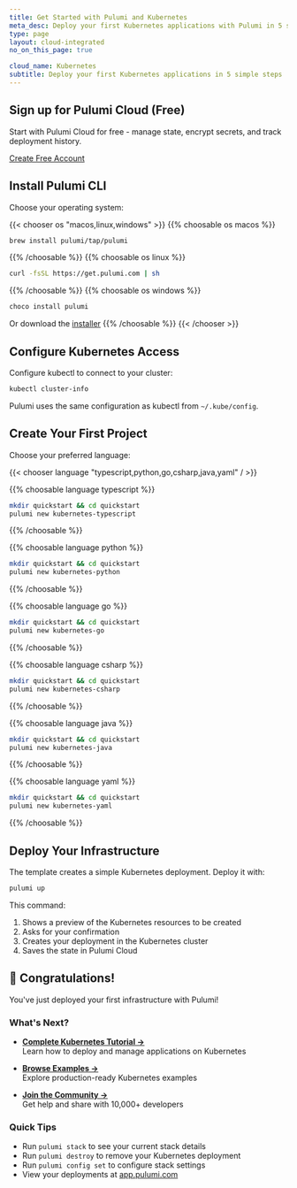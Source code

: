 ```yaml
---
title: Get Started with Pulumi and Kubernetes
meta_desc: Deploy your first Kubernetes applications with Pulumi in 5 simple steps
type: page
layout: cloud-integrated
no_on_this_page: true

cloud_name: Kubernetes
subtitle: Deploy your first Kubernetes applications in 5 simple steps
---
```


## Sign up for Pulumi Cloud (Free)

Start with Pulumi Cloud for free - manage state, encrypt secrets, and track deployment history.

<a href="https://app.pulumi.com/signup" class="btn-primary btn-lg">Create Free Account</a>

## Install Pulumi CLI

Choose your operating system:

{{< chooser os "macos,linux,windows" >}}
{{% choosable os macos %}}
```bash
brew install pulumi/tap/pulumi
```
{{% /choosable %}}
{{% choosable os linux %}}
```bash
curl -fsSL https://get.pulumi.com | sh
```
{{% /choosable %}}
{{% choosable os windows %}}
```powershell
choco install pulumi
```
Or download the [installer](https://github.com/pulumi/pulumi/releases)
{{% /choosable %}}
{{< /chooser >}}

## Configure Kubernetes Access

Configure kubectl to connect to your cluster:

```bash
kubectl cluster-info
```

Pulumi uses the same configuration as kubectl from `~/.kube/config`.

## Create Your First Project

Choose your preferred language:

{{< chooser language "typescript,python,go,csharp,java,yaml" / >}}

{{% choosable language typescript %}}
```bash
mkdir quickstart && cd quickstart
pulumi new kubernetes-typescript
```
{{% /choosable %}}

{{% choosable language python %}}
```bash
mkdir quickstart && cd quickstart
pulumi new kubernetes-python
```
{{% /choosable %}}

{{% choosable language go %}}
```bash
mkdir quickstart && cd quickstart
pulumi new kubernetes-go
```
{{% /choosable %}}

{{% choosable language csharp %}}
```bash
mkdir quickstart && cd quickstart
pulumi new kubernetes-csharp
```
{{% /choosable %}}

{{% choosable language java %}}
```bash
mkdir quickstart && cd quickstart
pulumi new kubernetes-java
```
{{% /choosable %}}

{{% choosable language yaml %}}
```bash
mkdir quickstart && cd quickstart
pulumi new kubernetes-yaml
```
{{% /choosable %}}

## Deploy Your Infrastructure

The template creates a simple Kubernetes deployment. Deploy it with:

```bash
pulumi up
```

This command:
1. Shows a preview of the Kubernetes resources to be created
2. Asks for your confirmation
3. Creates your deployment in the Kubernetes cluster
4. Saves the state in Pulumi Cloud

## 🎉 Congratulations!

You've just deployed your first infrastructure with Pulumi! 

### What's Next?

- **[Complete Kubernetes Tutorial →](/docs/iac/get-started/kubernetes/)**  
  Learn how to deploy and manage applications on Kubernetes
  
- **[Browse Examples →](https://github.com/pulumi/examples#kubernetes)**  
  Explore production-ready Kubernetes examples
  
- **[Join the Community →](https://slack.pulumi.com)**  
  Get help and share with 10,000+ developers

### Quick Tips

- Run `pulumi stack` to see your current stack details
- Run `pulumi destroy` to remove your Kubernetes deployment
- Run `pulumi config set` to configure stack settings
- View your deployments at [app.pulumi.com](https://app.pulumi.com)